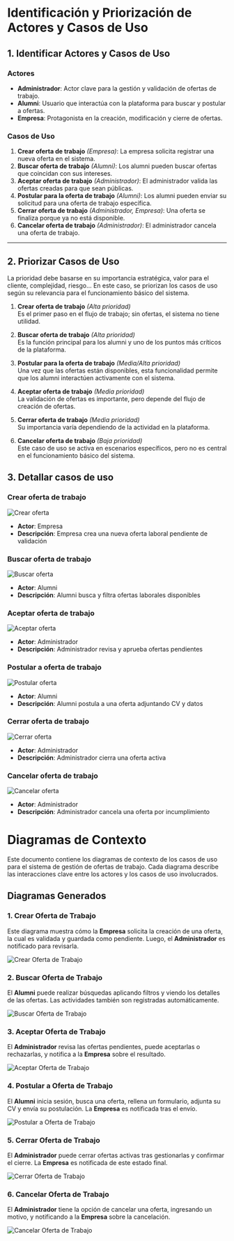 # Identificación y Priorización de Actores y Casos de Uso

## 1. Identificar Actores y Casos de Uso

### Actores
- **Administrador**: Actor clave para la gestión y validación de ofertas de trabajo.
- **Alumni**: Usuario que interactúa con la plataforma para buscar y postular a ofertas.
- **Empresa**: Protagonista en la creación, modificación y cierre de ofertas.

### Casos de Uso
1. **Crear oferta de trabajo** *(Empresa)*: La empresa solicita registrar una nueva oferta en el sistema.
2. **Buscar oferta de trabajo** *(Alumni)*: Los alumni pueden buscar ofertas que coincidan con sus intereses.
3. **Aceptar oferta de trabajo** *(Administrador)*: El administrador valida las ofertas creadas para que sean públicas.
4. **Postular para la oferta de trabajo** *(Alumni)*: Los alumni pueden enviar su solicitud para una oferta de trabajo específica.
5. **Cerrar oferta de trabajo** *(Administrador, Empresa)*: Una oferta se finaliza porque ya no está disponible.
6. **Cancelar oferta de trabajo** *(Administrador)*: El administrador cancela una oferta de trabajo.

---

## 2. Priorizar Casos de Uso

La prioridad debe basarse en su importancia estratégica, valor para el cliente, complejidad, riesgo... En este caso, se priorizan los casos de uso según su relevancia para el funcionamiento básico del sistema.

1. **Crear oferta de trabajo** *(Alta prioridad)*  
   Es el primer paso en el flujo de trabajo; sin ofertas, el sistema no tiene utilidad.

2. **Buscar oferta de trabajo** *(Alta prioridad)*  
   Es la función principal para los alumni y uno de los puntos más críticos de la plataforma.

3. **Postular para la oferta de trabajo** *(Media/Alta prioridad)*  
   Una vez que las ofertas están disponibles, esta funcionalidad permite que los alumni interactúen activamente con el sistema.

4. **Aceptar oferta de trabajo** *(Media prioridad)*  
   La validación de ofertas es importante, pero depende del flujo de creación de ofertas.

5. **Cerrar oferta de trabajo** *(Media prioridad)*  
   Su importancia varía dependiendo de la actividad en la plataforma.

6. **Cancelar oferta de trabajo** *(Baja prioridad)*  
   Este caso de uso se activa en escenarios específicos, pero no es central en el funcionamiento básico del sistema.

## 3. Detallar casos de uso

### Crear oferta de trabajo
![Crear oferta](svg/Detallar/crearOfertaTrabajo.svg)
- **Actor**: Empresa
- **Descripción**: Empresa crea una nueva oferta laboral pendiente de validación

### Buscar oferta de trabajo
![Buscar oferta](svg/Detallar/buscarOfertaTrabajo.svg)
- **Actor**: Alumni
- **Descripción**: Alumni busca y filtra ofertas laborales disponibles

### Aceptar oferta de trabajo
![Aceptar oferta](svg/Detallar/aceptarOfertaTrabajo.svg)
- **Actor**: Administrador
- **Descripción**: Administrador revisa y aprueba ofertas pendientes

### Postular a oferta de trabajo
![Postular oferta](svg/Detallar/postularOfertaTrabajo.svg)
- **Actor**: Alumni
- **Descripción**: Alumni postula a una oferta adjuntando CV y datos

### Cerrar oferta de trabajo
![Cerrar oferta](svg/Detallar/cerrarOfertaTrabajo.svg)
- **Actor**: Administrador
- **Descripción**: Administrador cierra una oferta activa 

### Cancelar oferta de trabajo
![Cancelar oferta](svg/Detallar/cancelarOfertaTrabajo.svg)
- **Actor**: Administrador
- **Descripción**: Administrador cancela una oferta por incumplimiento

# Diagramas de Contexto

Este documento contiene los diagramas de contexto de los casos de uso para el sistema de gestión de ofertas de trabajo. Cada diagrama describe las interacciones clave entre los actores y los casos de uso involucrados.

## Diagramas Generados

### 1. Crear Oferta de Trabajo

Este diagrama muestra cómo la **Empresa** solicita la creación de una oferta, la cual es validada y guardada como pendiente. Luego, el **Administrador** es notificado para revisarla.

![Crear Oferta de Trabajo](svg/Prototipar/crearOfertaEmpresa.svg)

### 2. Buscar Oferta de Trabajo

El **Alumni** puede realizar búsquedas aplicando filtros y viendo los detalles de las ofertas. Las actividades también son registradas automáticamente.

![Buscar Oferta de Trabajo](svg/Prototipar/alumniBuscaOferta.svg)

### 3. Aceptar Oferta de Trabajo

El **Administrador** revisa las ofertas pendientes, puede aceptarlas o rechazarlas, y notifica a la **Empresa** sobre el resultado.

![Aceptar Oferta de Trabajo](svg/Prototipar/aceptarOferta.svg)

### 4. Postular a Oferta de Trabajo

El **Alumni** inicia sesión, busca una oferta, rellena un formulario, adjunta su CV y envía su postulación. La **Empresa** es notificada tras el envío.

![Postular a Oferta de Trabajo](svg/Prototipar/postularOferta.svg)

### 5. Cerrar Oferta de Trabajo

El **Administrador** puede cerrar ofertas activas tras gestionarlas y confirmar el cierre. La **Empresa** es notificada de este estado final.

![Cerrar Oferta de Trabajo](svg/Prototipar/cerrarOferta.svg)

### 6. Cancelar Oferta de Trabajo

El **Administrador** tiene la opción de cancelar una oferta, ingresando un motivo, y notificando a la **Empresa** sobre la cancelación.

![Cancelar Oferta de Trabajo](svg/Prototipar/cancelarOferta.svg)